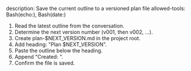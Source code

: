 description: Save the current outline to a versioned plan file
allowed-tools: Bash(echo:), Bash(date:)

1. Read the latest outline from the conversation.
2. Determine the next version number (v001, then v002, …).
3. Create plan-$NEXT_VERSION.md in the project root.
4. Add heading: "Plan $NEXT_VERSION".
5. Paste the outline below the heading.
6. Append "Created: <UTC timestamp>".
7. Confirm the file is saved.